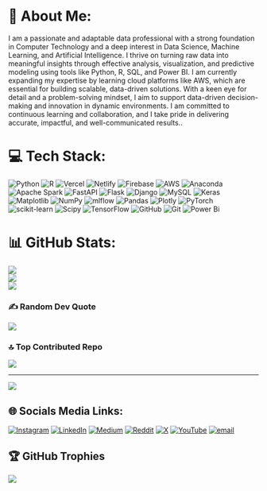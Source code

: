 # 💫 About Me:
I am a passionate and adaptable data professional with a strong foundation in Computer Technology and a deep interest in Data Science, Machine Learning, and Artificial Intelligence. I thrive on turning raw data into meaningful insights through effective analysis, visualization, and predictive modeling using tools like Python, R, SQL, and Power BI. I am currently expanding my expertise by learning cloud platforms like AWS, which are essential for building scalable, data-driven solutions. With a keen eye for detail and a problem-solving mindset, I aim to support data-driven decision-making and innovation in dynamic environments. I am committed to continuous learning and collaboration, and I take pride in delivering accurate, impactful, and well-communicated results..

# 💻 Tech Stack:
![Python](https://img.shields.io/badge/python-3670A0?style=flat&logo=python&logoColor=ffdd54) ![R](https://img.shields.io/badge/r-%23276DC3.svg?style=flat&logo=r&logoColor=white) ![Vercel](https://img.shields.io/badge/vercel-%23000000.svg?style=flat&logo=vercel&logoColor=white) ![Netlify](https://img.shields.io/badge/netlify-%23000000.svg?style=flat&logo=netlify&logoColor=#00C7B7) ![Firebase](https://img.shields.io/badge/firebase-%23039BE5.svg?style=flat&logo=firebase) ![AWS](https://img.shields.io/badge/AWS-%23FF9900.svg?style=flat&logo=amazon-aws&logoColor=white) ![Anaconda](https://img.shields.io/badge/Anaconda-%2344A833.svg?style=flat&logo=anaconda&logoColor=white) ![Apache Spark](https://img.shields.io/badge/Apache%20Spark-FDEE21?style=flat&logo=apachespark&logoColor=black) ![FastAPI](https://img.shields.io/badge/FastAPI-005571?style=flat&logo=fastapi) ![Flask](https://img.shields.io/badge/flask-%23000.svg?style=flat&logo=flask&logoColor=white) ![Django](https://img.shields.io/badge/django-%23092E20.svg?style=flat&logo=django&logoColor=white) ![MySQL](https://img.shields.io/badge/mysql-4479A1.svg?style=flat&logo=mysql&logoColor=white) ![Keras](https://img.shields.io/badge/Keras-%23D00000.svg?style=flat&logo=Keras&logoColor=white) ![Matplotlib](https://img.shields.io/badge/Matplotlib-%23ffffff.svg?style=flat&logo=Matplotlib&logoColor=black) ![NumPy](https://img.shields.io/badge/numpy-%23013243.svg?style=flat&logo=numpy&logoColor=white) ![mlflow](https://img.shields.io/badge/mlflow-%23d9ead3.svg?style=flat&logo=numpy&logoColor=blue) ![Pandas](https://img.shields.io/badge/pandas-%23150458.svg?style=flat&logo=pandas&logoColor=white) ![Plotly](https://img.shields.io/badge/Plotly-%233F4F75.svg?style=flat&logo=plotly&logoColor=white) ![PyTorch](https://img.shields.io/badge/PyTorch-%23EE4C2C.svg?style=flat&logo=PyTorch&logoColor=white) ![scikit-learn](https://img.shields.io/badge/scikit--learn-%23F7931E.svg?style=flat&logo=scikit-learn&logoColor=white) ![Scipy](https://img.shields.io/badge/SciPy-%230C55A5.svg?style=flat&logo=scipy&logoColor=%white) ![TensorFlow](https://img.shields.io/badge/TensorFlow-%23FF6F00.svg?style=flat&logo=TensorFlow&logoColor=white) ![GitHub](https://img.shields.io/badge/github-%23121011.svg?style=flat&logo=github&logoColor=white) ![Git](https://img.shields.io/badge/git-%23F05033.svg?style=flat&logo=git&logoColor=white) ![Power Bi](https://img.shields.io/badge/power_bi-F2C811?style=flat&logo=powerbi&logoColor=black)
# 📊 GitHub Stats:
![](https://github-readme-stats.vercel.app/api?username=okumuj&theme=dark&hide_border=false&include_all_commits=false&count_private=false)<br/>
![](https://nirzak-streak-stats.vercel.app/?user=okumuj&theme=dark&hide_border=false)<br/>
![](https://github-readme-stats.vercel.app/api/top-langs/?username=okumuj&theme=dark&hide_border=false&include_all_commits=false&count_private=false&layout=compact)

### ✍️ Random Dev Quote
![](https://quotes-github-readme.vercel.app/api?type=horizontal&theme=radical)

### 🔝 Top Contributed Repo
![](https://github-contributor-stats.vercel.app/api?username=okumuj&limit=5&theme=dark&combine_all_yearly_contributions=true)

---
[![](https://visitcount.itsvg.in/api?id=okumuj&icon=0&color=0)](https://visitcount.itsvg.in)

## 🌐 Socials Media Links:
[![Instagram](https://img.shields.io/badge/Instagram-%23E4405F.svg?logo=Instagram&logoColor=white)](https://instagram.com/okumuj.1) [![LinkedIn](https://img.shields.io/badge/LinkedIn-%230077B5.svg?logo=linkedin&logoColor=white)](https://linkedin.com/in/https://www.linkedin.com/in/okumuj/) [![Medium](https://img.shields.io/badge/Medium-12100E?logo=medium&logoColor=white)](https://medium.com/@okumuj) [![Reddit](https://img.shields.io/badge/Reddit-%23FF4500.svg?logo=Reddit&logoColor=white)](https://reddit.com/user/Commercial_Access301) [![X](https://img.shields.io/badge/X-black.svg?logo=X&logoColor=white)](https://x.com/OkumuJ_1) [![YouTube](https://img.shields.io/badge/YouTube-%23FF0000.svg?logo=YouTube&logoColor=white)](https://youtube.com/@@okumu-j) [![email](https://img.shields.io/badge/Email-D14836?logo=gmail&logoColor=white)](mailto:jokumu883@gmail.com) 

## 🏆 GitHub Trophies
![](https://github-profile-trophy.vercel.app/?username=okumuj&theme=radical&no-frame=false&no-bg=true&margin-w=4)
